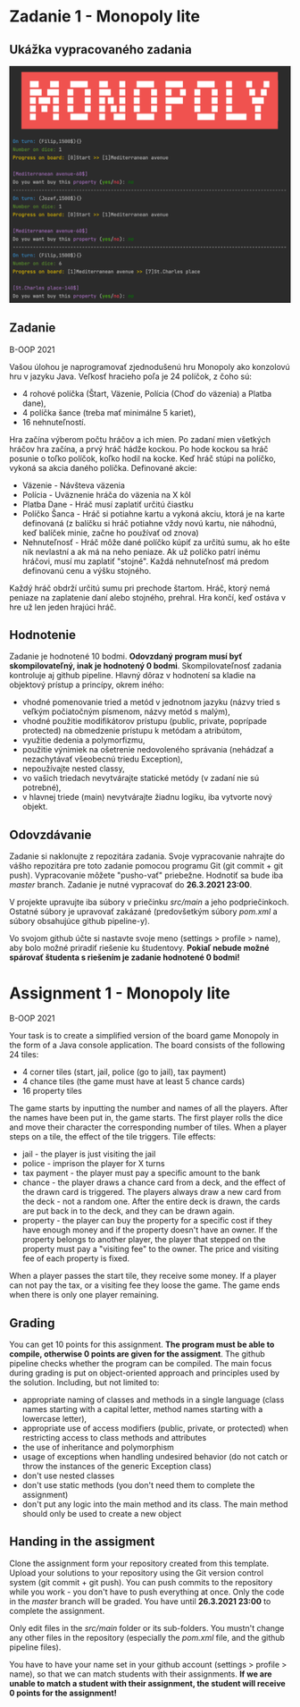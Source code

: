 # Zadanie 1 - Monopoly lite

## Ukážka vypracovaného zadania

![monopoly_console_interface](monopoly_console.png?raw=true "Title")

## Zadanie

B-OOP 2021

Vašou úlohou je naprogramovať zjednodušenú hru Monopoly ako konzolovú hru v jazyku Java. Veľkosť hracieho poľa je 24 políčok, z čoho sú:

* 4 rohové políčka (Štart, Väzenie, Polícia (Choď do väzenia) a Platba dane),
* 4 políčka šance (treba mať minimálne 5 kariet),
* 16 nehnuteľností.

Hra začína výberom počtu hráčov a ich mien. Po zadaní mien všetkých hráčov hra začína, a prvý hráč hádže kockou. Po hode kockou sa hráč posunie o toľko políčok, koľko hodil na kocke. Keď hráč stúpi na políčko, vykoná sa akcia daného políčka. Definované akcie:

* Väzenie - Návšteva väzenia
* Polícia - Uväznenie hráča do väzenia na X kôl
* Platba Dane - Hráč musí zaplatiť určitú čiastku
* Políčko Šanca - Hráč si potiahne kartu a vykoná akciu, ktorá je na karte definovaná (z balíčku si hráč potiahne vždy novú kartu, nie náhodnú, keď balíček minie, začne ho používať od znova)
* Nehnuteľnosť - Hráč môže dané políčko kúpiť za určitú sumu, ak ho ešte nik nevlastní a ak má na neho peniaze. Ak už políčko patrí inému hráčovi, musí mu zaplatiť "stojné". Každá nehnuteľnosť má predom definovanú cenu a výšku stojného.

Každý hráč obdrží určitú sumu pri prechode štartom. Hráč, ktorý nemá peniaze na zaplatenie daní alebo stojného, prehral. Hra končí, keď ostáva v hre už len jeden hrajúci hráč.

## Hodnotenie

Zadanie je hodnotené 10 bodmi. **Odovzdaný program musí byť skompilovateľný, inak je
hodnotený 0 bodmi**. Skompilovateľnosť zadania kontroluje aj github pipeline. Hlavný dôraz v hodnotení sa kladie na objektový prístup a princípy,
okrem iného:

* vhodné pomenovanie tried a metód v jednotnom jazyku (názvy tried s veľkým počiatočným písmenom, názvy metód s malým),
* vhodné použitie modifikátorov prístupu (public, private, poprípade protected) na obmedzenie prístupu k metódam a atribútom,
* využitie dedenia a polymorfizmu,
* použitie výnimiek na ošetrenie nedovoleného správania (nehádzať a nezachytávať všeobecnú triedu Exception),
* nepoužívajte nested classy,
* vo vašich triedach nevytvárajte statické metódy (v zadaní nie sú potrebné),
* v hlavnej triede (main) nevytvárajte žiadnu logiku, iba vytvorte nový objekt.

## Odovzdávanie
Zadanie si naklonujte z repozitára zadania. Svoje vypracovanie nahrajte do vášho repozitára pre toto zadanie pomocou programu Git (git commit + git push). Vypracovanie môžete "pusho-vať" priebežne. Hodnotiť sa bude iba _master_ branch. Zadanie je nutné vypracovať do **26.3.2021 23:00**.

V projekte upravujte iba súbory v priečinku _src/main_ a jeho podpriečinkoch. Ostatné súbory je upravovať zakázané (predovšetkým súbory _pom.xml_ a súbory obsahujúce github pipeline-y).

Vo svojom github účte si nastavte svoje meno (settings > profile > name), aby bolo možné priradiť riešenie ku študentovy. **Pokiaľ nebude možné spárovať študenta s riešením je zadanie hodnotené 0 bodmi!**


# Assignment 1 - Monopoly lite
B-OOP 2021

Your task is to create a simplified version of the board game Monopoly in the form of a Java console application. The board consists of the following 24 tiles:

* 4 corner tiles (start, jail, police (go to jail), tax payment)
* 4 chance tiles (the game must have at least 5 chance cards)
* 16 property tiles

The game starts by inputting the number and names of all the players. After the names have been put in, the game starts. The first player rolls the dice and move their character the corresponding number of tiles. When a player steps on a tile, the effect of the tile triggers. Tile effects:

* jail - the player is just visiting the jail
* police - imprison the player for X turns
* tax payment - the player must pay a specific amount to the bank
* chance - the player draws a chance card from a deck, and the effect of the drawn card is triggered. The players always draw a new card from the deck - not a random one. After the entire deck is drawn, the cards are put back in to the deck, and they can be drawn again.
* property - the player can buy the property for a specific cost if they have enough money and if the property doesn't have an owner. If the property belongs to another player, the player that stepped on the property must pay a "visiting fee" to the owner. The price and visiting fee of each property is fixed.

When a player passes the start tile, they receive some money. If a player can not pay the tax, or a visiting fee they loose the game. The game ends when there is only one player remaining.

## Grading
You can get 10 points for this assignment. **The program must be able to compile, otherwise 0 points are given for the assigment**. The github pipeline checks whether the program can be compiled. The main focus during grading is put on object-oriented approach and principles used by the solution. Including, but not limited to:
* appropriate naming of classes and methods in a single language (class names starting with a capital letter, method names starting with a lowercase letter),
* appropriate use of access modifiers (public, private, or protected) when restricting access to class methods and attributes
* the use of inheritance and polymorphism
* usage of exceptions when handling undesired behavior (do not catch or throw the instances of the generic Exception class)
* don't use nested classes
* don't use static methods (you don't need them to complete the assignment)
* don't put any logic into the main method and its class. The main method should only be used to create a new object

## Handing in the assigment
Clone the assignment form your repository created from this template. Upload your solutions to your repository using the Git version control system (git commit + git push). You can push commits to the repository while you work - you don't have to push everything at once. Only the code in the _master_ branch will be graded. You have until **26.3.2021 23:00** to complete the assignment.

Only edit files in the _src/main_ folder or its sub-folders. You mustn't change any other files in the repository (especially the _pom.xml_ file, and the github pipeline files).

You have to have your name set in your github account (settings > profile > name), so that we can match students with their assignments. **If we are unable to match a student with their assignment, the student will receive 0 points for the assignment!**
